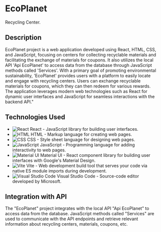 # EcoPlanet

Recycling Center.

## Description

EcoPlanet project is a web application developed using React, HTML, CSS, and JavaScript, focusing on centers for collecting recyclable materials and facilitating the exchange of materials for coupons. It also utilizes the local API 'Api EcoPlanet' to access data from the database through JavaScript methods called 'Services'. With a primary goal of promoting environmental sustainability, 'EcoPlanet' provides users with a platform to easily locate and engage with recycling centers. Users can exchange recyclable materials for coupons, which they can then redeem for various rewards. The application leverages modern web technologies such as React for dynamic user interfaces and JavaScript for seamless interactions with the backend API."

## Technologies Used 

- ![React](https://img.shields.io/badge/-React-61DAFB?style=flat-square&logo=react&logoColor=white) React - JavaScript library for building user interfaces.
- ![HTML](https://img.shields.io/badge/-HTML-E34F26?style=flat-square&logo=html5&logoColor=white) HTML - Markup language for creating web pages.
- ![CSS](https://img.shields.io/badge/-CSS-1572B6?style=flat-square&logo=css3&logoColor=white) CSS - Style sheet language for designing web pages.
- ![JavaScript](https://img.shields.io/badge/-JavaScript-F7DF1E?style=flat-square&logo=javascript&logoColor=black) JavaScript - Programming language for adding interactivity to web pages.
- ![Material UI](https://img.shields.io/badge/-Material%20UI-0081CB?style=flat-square&logo=material-ui&logoColor=white) Material UI - React component library for building user interfaces with Google's Material Design.
- ![Vite](https://img.shields.io/badge/-Vite-646CFF?style=flat-square&logo=vite&logoColor=white) Vite - Web development build tool that serves your code via native ES module imports during development.
- ![Visual Studio Code](https://img.shields.io/badge/-Visual%20Studio%20Code-007ACC?style=flat-square&logo=visual-studio-code&logoColor=white) Visual Studio Code - Source-code editor developed by Microsoft.

## Integration with API

The "EcoPlanet" project integrates with the local API "Api EcoPlanet" to access data from the database. JavaScript methods called "Services" are used to communicate with the API endpoints and retrieve relevant information about recycling centers, materials, coupons, etc.
